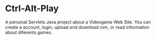 # Ctrl-Alt-Play
A personal Servlets Java project about a Videogame Web Site. You can create a account, login, upload and download rom, or read information about diferents games.
